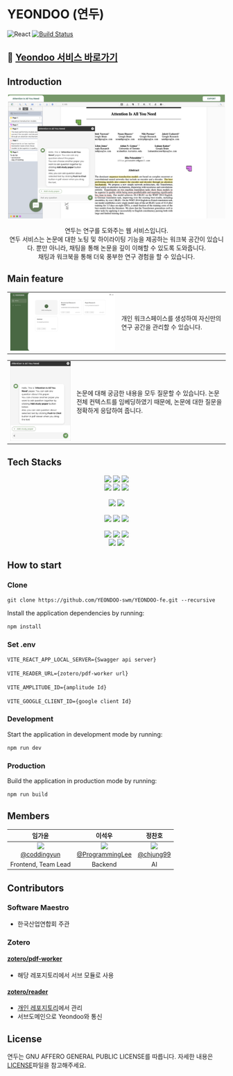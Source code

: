 # YEONDOO (연두)
![React](https://img.shields.io/badge/React-18.2.0-61DAFB.svg)
[![Build Status](https://github.com/YEONDOO-swm/YEONDOO-fe/actions/workflows/main.yml/badge.svg)](https://github.com/YEONDOO-swm/YEONDOO-fe/actions)

## 🔗 [Yeondoo 서비스 바로가기](https://yeon-doo.com)


## Introduction
<p align="center">
  <img width="500" alt="image" src="./src/asset/mainLanding.png" title="Yeondoo 워크북 공간 및 채팅 서비스">
  <div align="center">
    연두는 연구를 도와주는 웹 서비스입니다. <br/>
    연두 서비스는 논문에 대한 노팅 및 하이라이팅 기능을 제공하는 워크북 공간이 있습니다. 뿐만 아니라, 채팅을 통해 논문을 깊이 이해할 수 있도록 도와줍니다. <br/>
    채팅과 워크북을 통해 더욱 풍부한 연구 경험을 할 수 있습니다.
  </div>
</p>

## Main feature

<table>
  <tr>
    <td valign="top">
      <img width="450" alt="image" src="./src/asset/workspaces.gif">
    </td>
    <td valign="center">
      <div>
        개인 워크스페이스를 생성하여 자신만의 연구 공간을 관리할 수 있습니다.
      </div>
    </td>
  </tr>
</table>

<table>
  <tr>
    <td valign="top">
      <img width="350" alt="image" src="./src/asset/chatLading.gif">
    </td>
    <td valign="center">
      <div>
        논문에 대해 궁금한 내용을 모두 질문할 수 있습니다. 논문 전체 컨텍스트를 임베딩하였기 때문에, 논문에 대한 질문을 정확하게 응답하여 줍니다.
      </div>
    </td>
  </tr>
</table>

## Tech Stacks
<p align="center">
  <img src="https://img.shields.io/badge/react-61DAFB?style=for-the-badge&logo=react&logoColor=black">
  <img src="https://img.shields.io/badge/TypeScript-3178C6?style=for-the-badge&logo=TypeScript&logoColor=white">
  <img src="https://img.shields.io/badge/javascript-F7DF1E?style=for-the-badge&logo=javascript&logoColor=black">
  <br/>
  <img src="https://img.shields.io/badge/MUI-007FFF?style=for-the-badge&logo=MUI&logoColor=white">
  <img src="https://img.shields.io/badge/Redux-764ABC?style=for-the-badge&logo=Redux&logoColor=white">
  <img src="https://img.shields.io/badge/React Query-FF4154?style=for-the-badge&logo=React Query&logoColor=white">
  <br/><br/>
  <img src="https://img.shields.io/badge/Sentry-362D59?style=for-the-badge&logo=Sentry&logoColor=white">
  <img src="https://img.shields.io/badge/Amplitude-1904DA?style=for-the-badge&logo=&logoColor=white">
  <br/><br/>
  <img src="https://img.shields.io/badge/AWS-232F3E?style=for-the-badge&logo=Amazon AWS&logoColor=white">
  <img src="https://img.shields.io/badge/AWS S3-569A31?style=for-the-badge&logo=Amazon S3&logoColor=white">
  <img src="https://img.shields.io/badge/AWS Route 53-8C4FFF?style=for-the-badge&logo=Amazon Route 53&logoColor=white">
  <br/><br/>
  <img src="https://img.shields.io/badge/Git-F05032?style=for-the-badge&logo=Git&logoColor=white">
  <img src="https://img.shields.io/badge/GitHub-181717?style=for-the-badge&logo=GitHub&logoColor=white">
  <img src="https://img.shields.io/badge/GitHub Actions-2088FF?style=for-the-badge&logo=GitHub Actions&logoColor=white">
  <br/>
  <img src="https://img.shields.io/badge/Slack-4A154B?style=for-the-badge&logo=Slack&logoColor=white">
  <img src="https://img.shields.io/badge/Notion-000000?style=for-the-badge&logo=Notion&logoColor=white">





</p>

## How to start
### Clone
```
git clone https://github.com/YEONDOO-swm/YEONDOO-fe.git --recursive
```

Install the application dependencies by running:

```sh
npm install
```

### Set .env
```
VITE_REACT_APP_LOCAL_SERVER={Swagger api server}

VITE_READER_URL={zotero/pdf-worker url}

VITE_AMPLITUDE_ID={amplitude Id}

VITE_GOOGLE_CLIENT_ID={google client Id}
```


### Development

Start the application in development mode by running:

```sh
npm run dev
```

### Production

Build the application in production mode by running:

```sh
npm run build
```

## Members
|      임가윤       |          이석우         |       정찬호         |                                                                                                               
| :------------------------------------------------------------------------------: | :---------------------------------------------------------------------------------------------------------------------------------------------------: | :---------------------------------------------------------------------------------------------------------------------------------------------------------------------------------------------------: | 
|   <img width="160px" src="https://avatars.githubusercontent.com/u/81891345?v=4" /> <br/> [@coddingyun](https://github.com/coddingyun)   |                       <img width="160px" src="https://avatars.githubusercontent.com/u/83485983?v=4" />  <br/> [@ProgrammingLee](https://github.com/IHateChem)  |                   <img width="160px" src="https://avatars.githubusercontent.com/u/62923434?s=64&v=4"/> <br/> [@chjung99](https://github.com/chjung99)   |
|   Frontend, Team Lead   |   Backend  | AI |

## Contributors
### Software Maestro
- 한국산업연합회 주관
### Zotero
#### [zotero/pdf-worker](https://github.com/zotero/pdf-worker) 
- 해당 레포지토리에서 서브 모듈로 사용
#### [zotero/reader](https://github.com/zotero/reader) 
- [개인 레포지토리](https://github.com/coddingyun/yeondoo-pdf)에서 관리
- 서브도메인으로 Yeondoo와 통신

## License
연두는 GNU AFFERO GENERAL PUBLIC LICENSE를 따릅니다. 자세한 내용은 [LICENSE](https://github.com/YEONDOO-swm/YEONDOO-fe/blob/main/LICENSE)파일을 참고해주세요.


